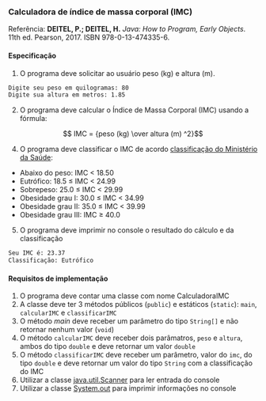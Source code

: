 ### Calculadora de índice de massa corporal (IMC)

Referência: **DEITEL, P.; DEITEL, H.** *Java: How to Program, Early Objects*. 11th ed. Pearson, 2017. ISBN 978-0-13-474335-6.

#### Especificação

1. O programa deve solicitar ao usuário peso (kg) e altura (m).
```bash
Digite seu peso em quilogramas: 80
Digite sua altura em metros: 1.85
```
2. O programa deve calcular o Índice de Massa Corporal (IMC) usando a fórmula:
```math
   IMC = {peso (kg) \over altura (m) ^2}
```
4. O programa deve classificar o IMC de acordo [classificação do Ministério da Saúde](https://linhasdecuidado.saude.gov.br/portal/obesidade-no-adulto/definicao-obesidade-no-adulto/indice-massa-corporal/):
* Abaixo do peso: IMC < 18.50
* Eutrófico: 18.5 ≤ IMC < 24.99
* Sobrepeso: 25.0 ≤ IMC < 29.99
* Obesidade grau I: 30.0 ≤ IMC < 34.99
* Obesidade grau II: 35.0 ≤ IMC < 39.99
* Obesidade grau III: IMC ≥ 40.0
5. O programa deve imprimir no console o resultado do cálculo e da classificação
```bash
Seu IMC é: 23.37
Classificação: Eutrófico
```
#### Requisitos de implementação

1. O programa deve contar uma classe com nome CalculadoraIMC
2. A classe deve ter 3 métodos públicos (`public`) e estáticos (`static`): `main`, `calcularIMC` e `classificarIMC`
3. O método *main* deve receber um parâmetro do tipo `String[]` e não retornar nenhum valor (`void`)
4. O método `calcularIMC` deve receber dois parâmatros, `peso` e `altura`, ambos do tipo `double` e deve retornar um valor `double`
5. O método `classificarIMC` deve receber um parâmetro, valor do `imc`, do tipo `double` e deve retornar um valor do tipo `String` com a classificação do IMC
6. Utilizar a classe [java.util.Scanner](https://docs.oracle.com/en/java/javase/23/docs/api/java.base/java/util/Scanner.html) para ler entrada do console
7. Utilizar a classe [System.out](https://docs.oracle.com/en/java/javase/23/docs/api/java.base/java/lang/System.html#out) para imprimir informações no console